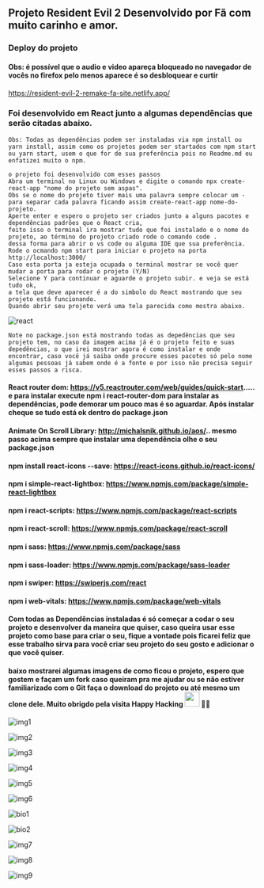 ## Projeto Resident Evil 2 Desenvolvido por Fã com muito carinho e amor.

### Deploy do projeto
#### Obs: é possível que o audio e video apareça bloqueado no navegador de vocês no firefox pelo menos aparece é so desbloquear e curtir

https://resident-evil-2-remake-fa-site.netlify.app/

### Foi desenvolvido em React junto a algumas dependências que serão citadas abaixo.

````
Obs: Todas as dependências podem ser instaladas via npm install ou yarn install, assim como os projetos podem ser startados com npm start
ou yarn start, usem o que for de sua preferência pois no Readme.md eu enfatizei muito o npm.

o projeto foi desenvolvido com esses passos
Abra um terminal no Linux ou Windows e digite o comando npx create-react-app "nome do projeto sem aspas".
Obs se o nome do projeto tiver mais uma palavra sempre colocar um -para separar cada palavra ficando assim create-react-app nome-do-projeto.
Aperte enter e espero o projeto ser criados junto a alguns pacotes e dependências padrões que o React cria,
feito isso o terminal ira mostrar tudo que foi instalado e o nome do projeto, ao término do projeto criado rode o comando code .
dessa forma para abrir o vs code ou alguma IDE que sua preferência.
Rode o ocmando npm start para iniciar o projeto na porta http://localhost:3000/
Caso esta porta ja esteja ocupada o terminal mostrar se você quer mudar a porta para rodar o projeto (Y/N)
Selecione Y para continuar e aguarde o projeto subir. e veja se está tudo ok,
a tela que deve aparecer é a do simbolo do React mostrando que seu projeto está funcionando.
Quando abrir seu projeto verá uma tela parecida como mostra abaixo.
````

![react](https://user-images.githubusercontent.com/78483210/144079263-bdef59b8-5321-420c-b140-411192ddaa17.png)

````
Note no package.json está mostrando todas as depedências que seu projeto tem, no caso da imagem acima já é o projeto feito e suas depedências, o que irei mostrar agora é como instalar e onde encontrar, caso você já saiba onde procure esses pacotes só pelo nome algumas pessoas já sabem onde é a fonte e por isso não precisa seguir esses passos a risca.
````

#### React router dom:   https://v5.reactrouter.com/web/guides/quick-start..... e para instalar execute npm i react-router-dom para instalar as dependências, pode demorar um pouco mas é so aguardar. Após instalar cheque se tudo está ok dentro do package.json
#### Animate On Scroll Library:   http://michalsnik.github.io/aos/.. mesmo passo acima sempre que instalar uma dependência olhe o seu package.json
#### npm install react-icons --save:   https://react-icons.github.io/react-icons/
#### npm i simple-react-lightbox:   https://www.npmjs.com/package/simple-react-lightbox
#### npm i react-scripts:   https://www.npmjs.com/package/react-scripts
#### npm i react-scroll:    https://www.npmjs.com/package/react-scroll
#### npm i sass:   https://www.npmjs.com/package/sass
#### npm i sass-loader:    https://www.npmjs.com/package/sass-loader
#### npm i swiper:    https://swiperjs.com/react
#### npm i web-vitals:    https://www.npmjs.com/package/web-vitals

#### Com todas as Dependências instaladas é só começar a codar o seu projeto e desenvolver da maneira que quiser, caso queira usar esse projeto como base para criar o seu, fique a vontade pois ficarei feliz que esse trabalho sirva para você criar seu projeto do seu gosto e adicionar o que você quiser.
#### baixo mostrarei algumas imagens de como ficou o projeto, espero que gostem e façam um fork caso queiram pra me ajudar ou se não estiver familiarizado com o Git faça o download do projeto ou até mesmo um clone dele. Muito obrigdo pela visita Happy Hacking <img src="https://raw.githubusercontent.com/kaueMarques/kaueMarques/master/hi.gif" width="30px"> 🚀🚀

![img1](https://user-images.githubusercontent.com/78483210/144087837-9de75733-29cb-41f3-a0ae-86921af89e94.png)

![img2](https://user-images.githubusercontent.com/78483210/144087846-c67f600b-ff37-4e7b-9842-34128215d1fb.png)

![img3](https://user-images.githubusercontent.com/78483210/144087851-6838149b-0f7b-49d7-a592-588b05c7eca2.png)

![img4](https://user-images.githubusercontent.com/78483210/144087855-54d9402c-c936-4ceb-8a7b-b43cbe873699.png)

![img5](https://user-images.githubusercontent.com/78483210/144087862-f40851e9-da99-4139-ba7c-7bfee88150e2.png)

![img6](https://user-images.githubusercontent.com/78483210/144087866-0a370c5d-a6a3-44d6-a80c-6fe10dc0ef71.png)

![bio1](https://user-images.githubusercontent.com/78483210/152059949-10ca8b37-708a-4ae0-8842-3d16eb2e9947.png)

![bio2](https://user-images.githubusercontent.com/78483210/152059958-2e1b8df0-e2b2-49c6-8ed7-e8573ef8c3cc.png)

![img7](https://user-images.githubusercontent.com/78483210/144087873-4addbdb5-e850-4985-aeee-8cd07a090b4f.png)

![img8](https://user-images.githubusercontent.com/78483210/144087880-5f327f15-e780-4229-a9e8-a2f92cafc0d0.png)

![img9](https://user-images.githubusercontent.com/78483210/144087885-b8671c60-3f76-4a71-92d8-5978a8724fb8.png)
